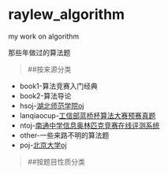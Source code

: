 # raylew_algorithm
my work on algorithm

那些年做过的算法题
>##按来源分类
* book1-算法竞赛入门经典
* book2-算法导论
* hsoj-[湖北师范学院oj](http://www.cs.hbnu.edu.cn/hsoj)
* lanqiaocup-[工信部蓝桥杯算法大赛预赛真题](http://www.lanqiao.org)
* ntoj-[南通中学信息奥林匹克竞赛在线评测系统](http://www.ntnoi.cn:8080/acmhome/welcome.do?method=index)
* other-一些来路不明的算法题
* poj-[北京大学oj](http://poj.org)

>##按题目性质分类

